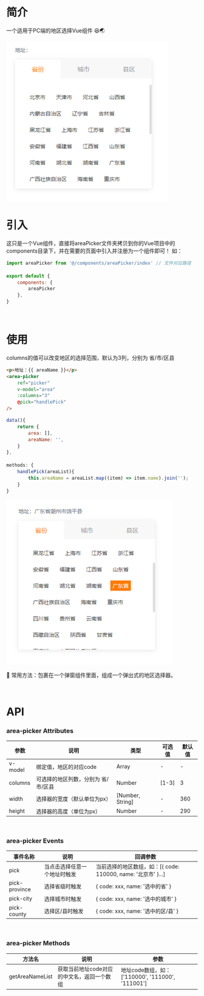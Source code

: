 # 简介
一个适用于PC端的地区选择Vue组件 😆🌏

![demo](./assets/demo.gif)
<br>

# 引入
这只是一个Vue组件，直接将areaPicker文件夹拷贝到你的Vue项目中的components目录下，并在需要的页面中引入并注册为一个组件即可！
如：
```javascript
import areaPicker from '@/components/areaPicker/index' // 文件对应路径

export default {
    components: {
        areaPicker
    },
}

```
<br>

# 使用

columns的值可以改变地区的选择范围，默认为3列，分别为 省/市/区县

```HTML
<p>地址：{{ areaName }}</p>
<area-picker
    ref="picker"
    v-model="area"
    :columns="3"
    @pick="handlePick"
/>
```
```javascript
data(){
    return {
        area: [],
        areaName: '',
    }
},

methods: {
    handlePick(areaList){
        this.areaName = areaList.map((item) => item.name).join('');
    }
}
```
![demo](./assets/demo.png)

🔨 常用方法：包裹在一个弹窗组件里面，组成一个弹出式的地区选择器。

<br>

# API
### area-picker Attributes

参数 | 说明 | 类型 | 可选值 | 默认值
|  ----  | ----  | ----  | ----  | ----  |
v-model | 绑定值，地区的对应code | Array | - | -
columns | 可选择的地区列数，分别为 省/市/区县 | Number | [1-3] | 3
width | 选择器的宽度（默认单位为px） | [Number, String] | - | 360
height | 选择器的高度（单位为px） | Number | - | 290

<br>

### area-picker Events


事件名称 | 说明 |  回调参数  |
----  | ----  | ----  |
pick | 当点击选择任意一个地址时触发 | 当前选择的地区数组，如：[{ code: 110000, name: '北京市' }...]
pick-province | 选择省级时触发 | { code: xxx, name: '选中的省' }
pick-city | 选择城市时触发 | { code: xxx, name: '选中的城市' }
pick-county | 选择区/县时触发 | { code: xxx, name: '选中的区/县' }

<br>

### area-picker Methods

方法名 | 说明 |  参数  |
----  | ----  | ----  |
getAreaNameList | 获取当前地址code对应的中文名，返回一个数组 | 地址code数组，如：['110000', '111000', '111001']
